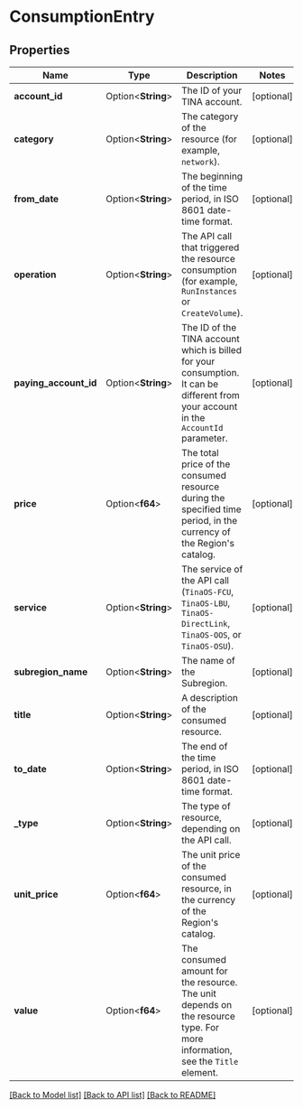 # ConsumptionEntry

## Properties

Name | Type | Description | Notes
------------ | ------------- | ------------- | -------------
**account_id** | Option<**String**> | The ID of your TINA account. | [optional]
**category** | Option<**String**> | The category of the resource (for example, `network`). | [optional]
**from_date** | Option<**String**> | The beginning of the time period, in ISO 8601 date-time format. | [optional]
**operation** | Option<**String**> | The API call that triggered the resource consumption (for example, `RunInstances` or `CreateVolume`). | [optional]
**paying_account_id** | Option<**String**> | The ID of the TINA account which is billed for your consumption. It can be different from your account in the `AccountId` parameter. | [optional]
**price** | Option<**f64**> | The total price of the consumed resource during the specified time period, in the currency of the Region's catalog. | [optional]
**service** | Option<**String**> | The service of the API call (`TinaOS-FCU`, `TinaOS-LBU`, `TinaOS-DirectLink`, `TinaOS-OOS`, or `TinaOS-OSU`). | [optional]
**subregion_name** | Option<**String**> | The name of the Subregion. | [optional]
**title** | Option<**String**> | A description of the consumed resource. | [optional]
**to_date** | Option<**String**> | The end of the time period, in ISO 8601 date-time format. | [optional]
**_type** | Option<**String**> | The type of resource, depending on the API call. | [optional]
**unit_price** | Option<**f64**> | The unit price of the consumed resource, in the currency of the Region's catalog. | [optional]
**value** | Option<**f64**> | The consumed amount for the resource. The unit depends on the resource type. For more information, see the `Title` element. | [optional]

[[Back to Model list]](../README.md#documentation-for-models) [[Back to API list]](../README.md#documentation-for-api-endpoints) [[Back to README]](../README.md)


